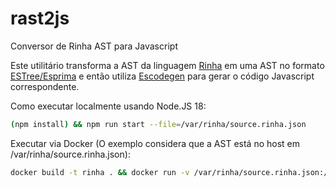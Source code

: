 # rast2js

Conversor de Rinha AST para Javascript

Este utilitário transforma a AST da linguagem [Rinha](https://github.com/aripiprazole/rinha-de-compiler/blob/main/SPECS.md) em 
uma AST no formato [ESTree/Esprima](https://github.com/estree/estree) e então utiliza [Escodegen](https://github.com/estools/escodegen) para gerar o 
código Javascript correspondente.   

Como executar localmente usando Node.JS 18:

```bash
(npm install) && npm run start --file=/var/rinha/source.rinha.json
```


Executar via Docker (O exemplo considera que a AST está no host em /var/rinha/source.rinha.json):

```bash
docker build -t rinha . && docker run -v /var/rinha/source.rinha.json:/var/rinha/source.rinha.json rinha 
```







